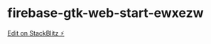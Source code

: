 # firebase-gtk-web-start-ewxezw

[Edit on StackBlitz ⚡️](https://stackblitz.com/edit/firebase-gtk-web-start-ewxezw)
